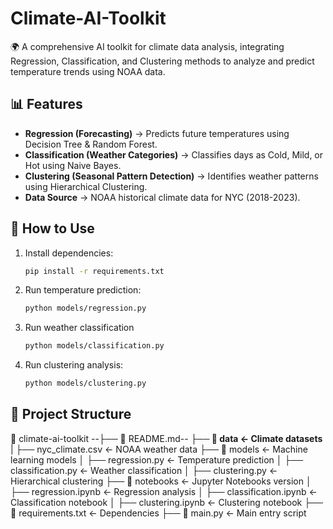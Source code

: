 # Climate-AI-Toolkit
🌍 A comprehensive AI toolkit for climate data analysis, integrating Regression, Classification, and Clustering methods to analyze and predict temperature trends using NOAA data.

## 📊 Features
- **Regression (Forecasting)** → Predicts future temperatures using Decision Tree & Random Forest.
- **Classification (Weather Categories)** → Classifies days as Cold, Mild, or Hot using Naive Bayes.
- **Clustering (Seasonal Pattern Detection)** → Identifies weather patterns using Hierarchical Clustering.
- **Data Source** → NOAA historical climate data for NYC (2018-2023).

## 🚀 How to Use
1. Install dependencies:
   ```bash
   pip install -r requirements.txt
2. Run temperature prediction:
   ```bash
   python models/regression.py
3. Run weather classification
   ```bash
   python models/classification.py
4. Run clustering analysis:
   ```bash
   python models/clustering.py

## 📂 Project Structure
📂 climate-ai-toolkit
--├── 📄 README.md--
**├── 📂 data ← Climate datasets**
| ├── nyc_climate.csv ← NOAA weather data
├── 📂 models ← Machine learning models
│ ├── regression.py ← Temperature prediction
│ ├── classification.py ← Weather classification
│ ├── clustering.py ← Hierarchical clustering
├── 📂 notebooks ← Jupyter Notebooks version
│ ├── regression.ipynb ← Regression analysis
│ ├── classification.ipynb ← Classification notebook
│ ├── clustering.ipynb ← Clustering notebook
├── 📄 requirements.txt ← Dependencies
├── 📄 main.py ← Main entry script
